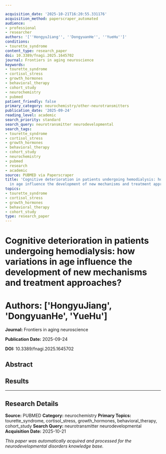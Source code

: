 ```yaml
---

acquisition_date: '2025-10-21T16:20:55.331176'
acquisition_method: paperscraper_automated
audience:
- professional
- researcher
authors: '[''HongyuJiang'', ''DongyuanHe'', ''YueHu'']'
conditions:
- tourette_syndrome
content_type: research_paper
doi: 10.3389/fnagi.2025.1645702
journal: Frontiers in aging neuroscience
keywords:
- tourette_syndrome
- cortisol_stress
- growth_hormones
- behavioral_therapy
- cohort_study
- neurochemistry
- pubmed
patient_friendly: false
primary_category: neurochemistry/other-neurotransmitters
publication_date: '2025-09-24'
reading_level: academic
search_priority: standard
search_query: neurotransmitter neurodevelopmental
search_tags:
- tourette_syndrome
- cortisol_stress
- growth_hormones
- behavioral_therapy
- cohort_study
- neurochemistry
- pubmed
- research
- academic
source: PUBMED via Paperscraper
title: 'Cognitive deterioration in patients undergoing hemodialysis: how variations
  in age influence the development of new mechanisms and treatment approaches?'
topics:
- tourette_syndrome
- cortisol_stress
- growth_hormones
- behavioral_therapy
- cohort_study
type: research_paper
---
```




# Cognitive deterioration in patients undergoing hemodialysis: how variations in age influence the development of new mechanisms and treatment approaches?

# **Authors:** ['HongyuJiang', 'DongyuanHe', 'YueHu']

**Journal:** Frontiers in aging neuroscience

**Publication Date:** 2025-09-24

**DOI:** 10.3389/fnagi.2025.1645702

## Abstract

## Results

---

## Research Details

**Source:** PUBMED
**Category:** neurochemistry
**Primary Topics:** tourette_syndrome, cortisol_stress, growth_hormones, behavioral_therapy, cohort_study
**Search Query:** neurotransmitter neurodevelopmental
**Acquisition Date:** 2025-10-21

*This paper was automatically acquired and processed for the neurodevelopmental disorders knowledge base.*
